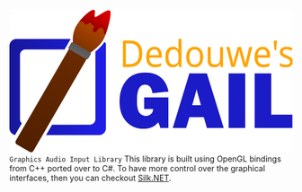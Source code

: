 <img src="https://raw.githubusercontent.com/dedouwe26/GAIL/main/Logo.svg" alt="logo" width="800"/> <br/>
`Graphics Audio Input Library`
This library is built using OpenGL bindings from C++ 
ported over to C#.
To have more control over the graphical interfaces, 
then you can checkout [Silk.NET](https://github.com/dotnet/Silk.NET "Silk.NET").